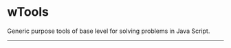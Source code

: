 # wTools

Generic purpose tools of base level for solving problems in Java Script.

_ _ _ _ _ _



































































